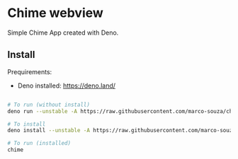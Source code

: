 # Chime webview

Simple Chime App created with Deno.

## Install

Prequirements:

- Deno installed: <https://deno.land/>

```sh

# To run (without install)
deno run --unstable -A https://raw.githubusercontent.com/marco-souza/chime/master/chime.ts

# To install
deno install --unstable -A https://raw.githubusercontent.com/marco-souza/chime/master/chime.ts

# To run (installed)
chime
```

